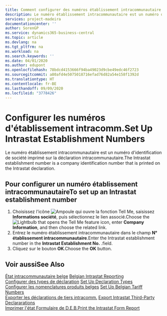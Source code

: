```yaml
---
title: Comment configurer des numéros établissement intracommunautaire
description: Le numéro établissement intracommunautaire est un numéro d'identification de société imprimé sur la déclaration intracommunautaire.
services: project-madeira
documentationcenter: ''
author: SorenGP
ms.service: dynamics365-business-central
ms.topic: article
ms.devlang: na
ms.tgt_pltfrm: na
ms.workload: na
ms.search.keywords: ''
ms.date: 04/01/2020
ms.author: edupont
ms.openlocfilehash: 78bdcd4153666f94ba49023d9cbe49edc46f2723
ms.sourcegitcommit: a80afd4e5075018716efad76d82a54e158f1392d
ms.translationtype: HT
ms.contentlocale: fr-BE
ms.lasthandoff: 09/09/2020
ms.locfileid: "3778426"
---
```

# <a name="set-up-intrastat-establishment-numbers"></a><span data-ttu-id="9d409-103">Configurer les numéros d'établissement intracomm.</span><span class="sxs-lookup"><span data-stu-id="9d409-103">Set Up Intrastat Establishment Numbers</span></span>
<span data-ttu-id="9d409-104">Le numéro établissement intracommunautaire est un numéro d'identification de société imprimé sur la déclaration intracommunautaire.</span><span class="sxs-lookup"><span data-stu-id="9d409-104">The Intrastat establishment number is a company identification number that is printed on the Intrastat declaration.</span></span>  

## <a name="to-set-up-an-intrastat-establishment-number"></a><span data-ttu-id="9d409-105">Pour configurer un numéro établissement intracommunautaire</span><span class="sxs-lookup"><span data-stu-id="9d409-105">To set up an Intrastat establishment number</span></span>  

1.  <span data-ttu-id="9d409-106">Choisissez l'icône ![Ampoule qui ouvre la fonction Tell Me](../../media/ui-search/search_small.png "Dites-moi ce que vous voulez faire"), saisissez **Informations société**, puis sélectionnez le lien associé.</span><span class="sxs-lookup"><span data-stu-id="9d409-106">Choose the ![Lightbulb that opens the Tell Me feature](../../media/ui-search/search_small.png "Tell me what you want to do") icon, enter **Company Information**, and then choose the related link.</span></span>  
2.  <span data-ttu-id="9d409-107">Entrez le numéro établissement intracommunautaire dans le champ **N° établissement intracommunautaire**.</span><span class="sxs-lookup"><span data-stu-id="9d409-107">Enter the Intrastat establishment number in the **Intrastat Establishment No.**</span></span> <span data-ttu-id="9d409-108">.</span><span class="sxs-lookup"><span data-stu-id="9d409-108">field.</span></span>  
3.  <span data-ttu-id="9d409-109">Cliquez sur le bouton **OK**.</span><span class="sxs-lookup"><span data-stu-id="9d409-109">Choose the **OK** button.</span></span>  
  
## <a name="see-also"></a><span data-ttu-id="9d409-110">Voir aussi</span><span class="sxs-lookup"><span data-stu-id="9d409-110">See Also</span></span>  
 <span data-ttu-id="9d409-111">[État intracommunautaire belge](belgian-intrastat-reporting.md) </span><span class="sxs-lookup"><span data-stu-id="9d409-111">[Belgian Intrastat Reporting](belgian-intrastat-reporting.md) </span></span>  
 <span data-ttu-id="9d409-112">[Configurer des types de déclaration](how-to-set-up-declaration-types.md) </span><span class="sxs-lookup"><span data-stu-id="9d409-112">[Set Up Declaration Types](how-to-set-up-declaration-types.md) </span></span>  
 <span data-ttu-id="9d409-113">[Configurer les nomenclatures produits belges](how-to-set-up-belgian-tariff-numbers.md) </span><span class="sxs-lookup"><span data-stu-id="9d409-113">[Set Up Belgian Tariff Numbers](how-to-set-up-belgian-tariff-numbers.md) </span></span>  
 <span data-ttu-id="9d409-114">[Exporter les déclarations de tiers intracomm.](how-to-export-intrastat-third-party-declararations.md) </span><span class="sxs-lookup"><span data-stu-id="9d409-114">[Export Intrastat Third-Party Declararations](how-to-export-intrastat-third-party-declararations.md) </span></span>  
 [<span data-ttu-id="9d409-115">Imprimer l'état Formulaire de D.E.B.</span><span class="sxs-lookup"><span data-stu-id="9d409-115">Print the Intrastat Form Report</span></span>](how-to-print-the-intrastat-form-report.md)
